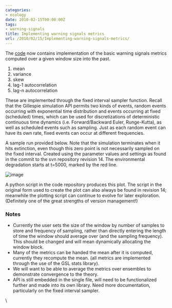 ```yaml
---
categories:
- ecology
date: 2010-02-15T00:00:00Z
tags:
- warning-signals
title: Implementing warning signals metrics
url: /2010/02/15/Implementing-warning-signals-metrics/
---
```


The
[code](http://code.google.com/p/popdyn/source/checkout "http://code.google.com/p/popdyn/source/checkout")
now contains implementation of the basic warning signals metrics
computed over a given window size into the past.

1.  mean
2.  variance
3.  skew
4.  lag-1 autocorrelation
5.  lag-n autocorrelation

These are implemented through the fixed interval sampler function.
Recall that the Gillespie simulation API permits two kinds of events,
random events occurring with exponential time distribution and events
occurring at fixed (scheduled) times, which can be used for
discretizations of deterministic continuous time dynamics (i.e.
Forward/Backward Euler, Runge-Kutta), as well as scheduled events such
as sampling. Just as each random event can have its own rate, fixed
events can occur at different frequencies.

A sample run provided below. Note that the simulation terminates when it
hits extinction, even though this zero point is not necessarily sampled
on the fixed interval. Created using the parameter values and settings
as found in the commit to the svn repository revision 14. The
environmental degradation starts at t=5000, marked by the red line.

![image](http://openwetware.org/images/thumb/3/32/Earlywarning.png/400px-Earlywarning.png)

A python script in the code repository produces this plot. The script in
the original form used to create the plot can also always be found in
revision 14; meanwhile the plotting script can continue to evolve for
later exploration. (Definitely one of the great strengths of version
management!)

### Notes

-   Currently the user sets the size of the window by number of samples
    to store and frequency of sampling, rather than directly entering
    the length of time the window should average over (and the sampling
    frequency). This should be changed and will mean dynamically
    allocating the window block.
-   Many of the metrics can be handed the mean after it is computed,
    currently they recompute the mean. (all metrics are implemented
    through the use of the GSL stats library).
-   We will want to be able to average the metrics over ensembles to
    demonstrate convergence to the theory.
-   API is still embedded in the single file, will need to be
    functionalized further and made into its own library. Need more
    documentation, particularly on the fixed interval sampler.

\

